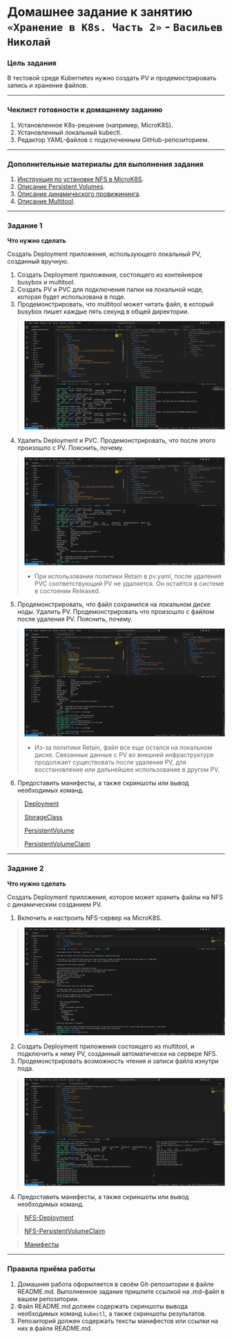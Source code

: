 # Домашнее задание к занятию `«Хранение в K8s. Часть 2»` - `Васильев Николай`

### Цель задания

В тестовой среде Kubernetes нужно создать PV и продемострировать запись и хранение файлов.

------

### Чеклист готовности к домашнему заданию

1. Установленное K8s-решение (например, MicroK8S).
2. Установленный локальный kubectl.
3. Редактор YAML-файлов с подключенным GitHub-репозиторием.

------

### Дополнительные материалы для выполнения задания

1. [Инструкция по установке NFS в MicroK8S](https://microk8s.io/docs/nfs). 
2. [Описание Persistent Volumes](https://kubernetes.io/docs/concepts/storage/persistent-volumes/). 
3. [Описание динамического провижининга](https://kubernetes.io/docs/concepts/storage/dynamic-provisioning/). 
4. [Описание Multitool](https://github.com/wbitt/Network-MultiTool).

------

### Задание 1

**Что нужно сделать**

Создать Deployment приложения, использующего локальный PV, созданный вручную.

1. Создать Deployment приложения, состоящего из контейнеров busybox и multitool.
2. Создать PV и PVC для подключения папки на локальной ноде, которая будет использована в поде.
3. Продемонстрировать, что multitool может читать файл, в который busybox пишет каждые пять секунд в общей директории. 
> ![img](../img/Снимок%20экрана%202025-04-06%20015546.png)
4. Удалить Deployment и PVC. Продемонстрировать, что после этого произошло с PV. Пояснить, почему.
> ![img](../img/Снимок%20экрана%202025-04-06%20021415.png)
> * При использовании политики Retain в pv.yaml, после удаления PVC соответствующий PV не удаляется. Он остаётся в системе в состоянии Released.
5. Продемонстрировать, что файл сохранился на локальном диске ноды. Удалить PV. Продемонстрировать что произошло с файлом после удаления PV. Пояснить, почему.
> ![img](../img/Снимок%20экрана%202025-04-06%20024546.png)
> * Из-за политики Retain, файл все еще остался на локальном диске. Связанные данные с PV во внешней инфраструктуре продолжает существовать после удаления PV, для восстановления или дальнейшее использование в другом PV.
6. Предоставить манифесты, а также скриншоты или вывод необходимых команд.
> [Deployment](../img/HW_2.2/depl_multi-busy.yaml)
> 
> [StorageClass](../img/HW_2.2/sc.yaml)
> 
> [PersistentVolume](../img/HW_2.2/pv.yaml)
> 
> [PersistentVolumeClaim](../img/HW_2.2/pvc.yaml)
------

### Задание 2

**Что нужно сделать**

Создать Deployment приложения, которое может хранить файлы на NFS с динамическим созданием PV.

1. Включить и настроить NFS-сервер на MicroK8S.
> ![img](../img/Снимок%20экрана%202025-04-06%20113035.png)
2. Создать Deployment приложения состоящего из multitool, и подключить к нему PV, созданный автоматически на сервере NFS.
3. Продемонстрировать возможность чтения и записи файла изнутри пода.
> ![img](../img/Снимок%20экрана%202025-04-06%20115125.png)
4. Предоставить манифесты, а также скриншоты или вывод необходимых команд.
> [NFS-Deployment](../img/HW_2.2/depl_multi-nfc.yaml)
> 
> [NFS-PersistentVolumeClaim](../img/HW_2.2/pvc_nfs.yaml)
>

> [Манифесты](../img/HW_2.2/)

------

### Правила приёма работы

1. Домашняя работа оформляется в своём Git-репозитории в файле README.md. Выполненное задание пришлите ссылкой на .md-файл в вашем репозитории.
2. Файл README.md должен содержать скриншоты вывода необходимых команд `kubectl`, а также скриншоты результатов.
3. Репозиторий должен содержать тексты манифестов или ссылки на них в файле README.md.